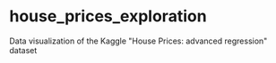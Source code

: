 # house_prices_exploration
Data visualization of the Kaggle "House Prices: advanced regression" dataset
